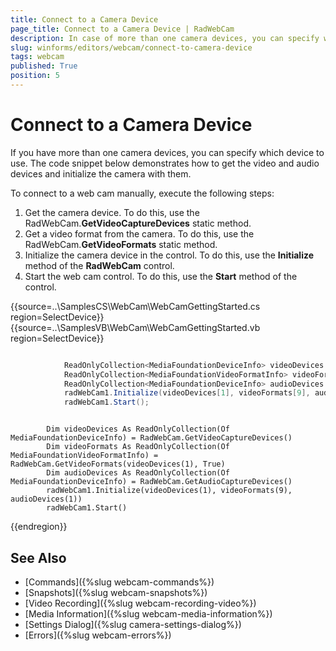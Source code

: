 ```yaml
---
title: Connect to a Camera Device
page_title: Connect to a Camera Device | RadWebCam
description: In case of more than one camera devices, you can specify which device to use.   
slug: winforms/editors/webcam/connect-to-camera-device
tags: webcam
published: True
position: 5
---
```


# Connect to a Camera Device

If you have more than one camera devices, you can specify which device to use. The code snippet below demonstrates how to get the video and audio devices and initialize the camera with them.

To connect to a web cam manually, execute the following steps:

1. Get the camera device. To do this, use the RadWebCam.**GetVideoCaptureDevices** static method.
2. Get a video format from the camera. To do this, use the RadWebCam.**GetVideoFormats** static method.
3. Initialize the camera device in the control. To do this, use the **Initialize** method of the **RadWebCam** control.
4. Start the web cam control. To do this, use the **Start** method of the control.

{{source=..\SamplesCS\WebCam\WebCamGettingStarted.cs region=SelectDevice}} 
{{source=..\SamplesVB\WebCam\WebCamGettingStarted.vb region=SelectDevice}} 

````C#

            ReadOnlyCollection<MediaFoundationDeviceInfo> videoDevices = RadWebCam.GetVideoCaptureDevices();
            ReadOnlyCollection<MediaFoundationVideoFormatInfo> videoFormats = RadWebCam.GetVideoFormats(videoDevices[1], true);
            ReadOnlyCollection<MediaFoundationDeviceInfo> audioDevices = RadWebCam.GetAudioCaptureDevices();
            radWebCam1.Initialize(videoDevices[1], videoFormats[9], audioDevices[1]);
            radWebCam1.Start();

````
````VB.NET

        Dim videoDevices As ReadOnlyCollection(Of MediaFoundationDeviceInfo) = RadWebCam.GetVideoCaptureDevices()
        Dim videoFormats As ReadOnlyCollection(Of MediaFoundationVideoFormatInfo) = RadWebCam.GetVideoFormats(videoDevices(1), True)
        Dim audioDevices As ReadOnlyCollection(Of MediaFoundationDeviceInfo) = RadWebCam.GetAudioCaptureDevices()
        radWebCam1.Initialize(videoDevices(1), videoFormats(9), audioDevices(1))
        radWebCam1.Start()

````

{{endregion}} 



## See Also
* [Commands]({%slug webcam-commands%})
* [Snapshots]({%slug webcam-snapshots%})
* [Video Recording]({%slug webcam-recording-video%})
* [Media Information]({%slug webcam-media-information%})
* [Settings Dialog]({%slug camera-settings-dialog%})
* [Errors]({%slug webcam-errors%})
